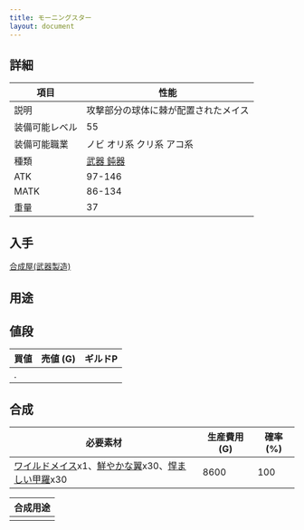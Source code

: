 ```yaml
---
title: モーニングスター
layout: document
---
```

## 詳細


|項目|性能|
|---|---|
|説明|攻撃部分の球体に棘が配置されたメイス|
|装備可能レベル|55|
|装備可能職業|ノビ オリ系 クリ系 アコ系|
|種類|[武器 鈍器](武器(鈍器))|
|ATK|97-146|
|MATK|86-134|
|重量|37|

## 入手

[合成屋(武器製造)](合成屋(武器製造))

## 用途


## 値段


|買値|売値 (G)|ギルドP|
|---|---|---|
|.|||

## 合成


|必要素材|生産費用 (G)|確率 (%)|
|---|---|---|
|[ワイルドメイス](ワイルドメイス)x1、[鮮やかな翼](鮮やかな翼)x30、[悍ましい甲羅](悍ましい甲羅)x30|8600|100|


|合成用途|
|---|
||